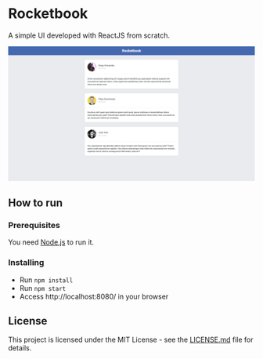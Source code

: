 # Rocketbook

A simple UI developed with ReactJS from scratch.

![Screenshot Rocketbook](./screenshot-rocketbook.png "Screenshot Rocketbook")

## How to run

### Prerequisites

You need [Node.js](https://nodejs.org/) to run it.

### Installing

- Run `npm install`
- Run `npm start`
- Access http://localhost:8080/ in your browser

## License

This project is licensed under the MIT License - see the [LICENSE.md](LICENSE.md) file for details.
